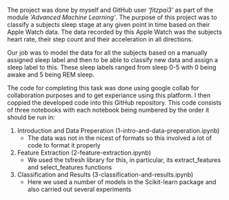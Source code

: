 The project was done by myself and GitHub user *'fitzpai3'* as part of the module *'Advanced Machine Learning'*. The purpose of this project was to classify a subjects sleep stage at any given point in time based on their Apple Watch data. The data recorded by this Apple Watch was the subjects heart rate, their step count and their acceleration in all directions.

Our job was to model the data for all the subjects based on a manually assigned sleep label and then to be able to classify new data and assign a sleep label to this.
These sleep labels ranged from sleep 0-5 with 0 being awake and 5 being REM sleep.

The code for completing this task was done using google collab for collaboration purposes and to get experiance using this platform. I then coppied the developed code into this GitHub repository.
This code consists of three notebooks with each notebook being numbered by the order it should be run in:

1. Introduction and Data Preperation (1-intro-and-data-preperation.ipynb)
   - The data was not in the nicest of formats so this involved a lot of code to format it properly
2. Feature Extraction (2-feature-extraction.ipynb)
   - We used the tsfresh library for this,  in particular, its extract_features and select_features functions
3. Classification and Results (3-classification-and-results.ipynb)
   - Here we used a number of models in the Scikit-learn package and also carried out several experiments

